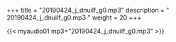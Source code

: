 +++
title = "20190424_j_dnuilf_g0.mp3"
description = " 20190424_j_dnuilf_g0.mp3 "
weight = 20
+++

{{< myaudio01 mp3="20190424_j_dnuilf_g0.mp3" >}}

